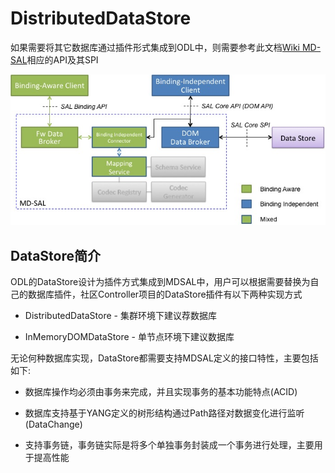 # DistributedDataStore

如果需要将其它数据库通过插件形式集成到ODL中，则需要参考此文档[Wiki MD-SAL](https://wiki.opendaylight.org/view/OpenDaylight_Controller:MD-SAL:Architecture:DOM_DataStore:Plugging_in_a_Datastore_into_MD-SAL)相应的API及其SPI 

![MDSAL](DS-Plugin.jpg)

## DataStore简介

ODL的DataStore设计为插件方式集成到MDSAL中，用户可以根据需要替换为自己的数据库插件，社区Controller项目的DataStore插件有以下两种实现方式  

+ DistributedDataStore - 集群环境下建议荐数据库

+ InMemoryDOMDataStore - 单节点环境下建议数据库

无论何种数据库实现，DataStore都需要支持MDSAL定义的接口特性，主要包括如下:

+ 数据库操作均必须由事务来完成，并且实现事务的基本功能特点(ACID)


+ 数据库支持基于YANG定义的树形结构通过Path路径对数据变化进行监听(DataChange)


+ 支持事务链，事务链实际是将多个单独事务封装成一个事务进行处理，主要用于提高性能

